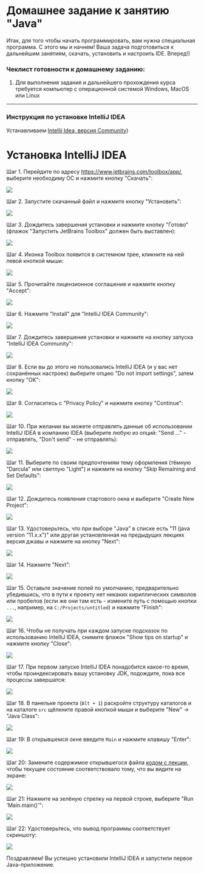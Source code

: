# Домашнее задание к занятию "Java"

Итак, для того чтобы начать программировать, вам нужна специальная программа. С этого мы и начнем! Ваша задача подготовиться к дальнейшим занятиям, скачать, установить и настроить IDE. Вперед!)

### Чеклист готовности к домашнему заданию:

1. Для выполнения задания и дальнейшего прохождения курса требуется компьютер с операционной системой Windows, MacOS или Linux

------

### Инструкция по установке IntelliJ IDEA

Устанавливаем [Intellij Idea, версия Community](https://www.jetbrains.com/ru-ru/idea/))

# Установка IntelliJ IDEA

Шаг 1. Перейдите по адресу https://www.jetbrains.com/toolbox/app/, выберите необходиму ОС и нажмите кнопку "Скачать":

![](pic/toolbox-web.png)

Шаг 2. Запустите скачанный файл и нажмите кнопку "Установить":

![](pic/toolbox-step1.png)

Шаг 3. Дождитесь завершения установки и нажмите кнопку "Готово" (флажок "Запустить JetBrains Toolbox" должен быть выставлен):

![](pic/toolbox-step2.png)

Шаг 4. Иконка Toolbox появится в системном трее, кликните на ней левой кнопкой мыши:

![](pic/toolbox-step3.png)

Шаг 5. Прочитайте лицензионное соглашение и нажмите кнопку "Accept":

![](pic/toolbox-step4.png)

Шаг 6. Нажмите "Install" для "IntelliJ IDEA Community":

![](pic/toolbox-step5.png)

Шаг 7. Дождитесь завершения установки и нажмите на кнопку запуска "IntelliJ IDEA Community":

![](pic/toolbox-step6.png)

Шаг 8. Если вы до этого не пользовались IntelliJ IDEA (и у вас нет сохранённых настроек) выберите опцию "Do not import settings", затем кнопку "OK":

![](pic/toolbox-step7.png)

Шаг 9. Согласитесь с "Privacy Policy" и нажмите кнопку "Continue":

![](pic/toolbox-step8.png)

Шаг 10. При желании вы можете отправлять данные об использовании IntelliJ IDEA в компанию IDEA (выберите любую из опций: "Send ..." - отправлять, "Don't send" - не отправлять):

![](pic/toolbox-step9.png)

Шаг 11. Выберите по своим предпочтениям тему оформления (тёмную "Darcula" или светлую "Light") и нажмите на кнопку "Skip Remaining and Set Defaults":

![](pic/toolbox-step10.png)

Шаг 12. Дождитесь появления стартового окна и выберите "Create New Project":

![](pic/toolbox-step11.png)

Шаг 13. Удостоверьтесь, что при выборе "Java" в списке есть "11 (java version "11.x.x")" или другая установленная на предыдущих лекциях версия джавы и нажмите на кнопку "Next":

![](pic/toolbox-step12.png)

Шаг 14. Нажмите "Next":

![](pic/toolbox-step13.png)

Шаг 15. Оставьте значение полей по умолчанию, предварительно убедившись, что в пути к проекту нет никаких кириллических символов или пробелов (если же они там есть - измените путь с помощью кнопки `...`, например, на `C:/Projects/untitled`) и нажмите "Finish":

![](pic/toolbox-step14.png)

Шаг 16. Чтобы не получать при каждом запуске подсказок по использованию IntelliJ IDEA, снимите флажок "Show tips on startup" и нажмите кнопку "Close": 

![](pic/toolbox-step15.png)

Шаг 17. При первом запуске IntelliJ IDEA понадобится какое-то время, чтобы проиндексировать вашу установку JDK, подождите, пока все процессы завершатся:

![](pic/toolbox-step16.png)

Шаг 18. В панельке проекта (`Alt + 1`) раскройте структуру каталогов и на каталоге `src` щёлкните правой кнопкой мыши и выберите "New" -> "Java Class":

![](pic/toolbox-step17.png)

Шаг 19: В открывшемся окне введите `Main` и нажмите клавишу "Enter":

![](pic/toolbox-step18.png)

Шаг 20: Замените содержимое открывшегося файла [кодом с лекции](https://github.com/netology-code/javaqa-code/blob/master/1.1_intro/hello-programming/src/Main.java), чтобы текущее состояние соответствовало тому, что вы видите на экране:

![](pic/toolbox-step19.png)

Шаг 21: Нажмите на зелёную стрелку на первой строке, выберите "Run 'Main.main()'":

![](pic/toolbox-step20.png)

Шаг 22: Удостоверьтесь, что вывод программы соответствует скриншоту:

![](pic/toolbox-step21.png)

Поздравляем! Вы успешно установили IntelliJ IDEA и запустили первое Java-приложение.



